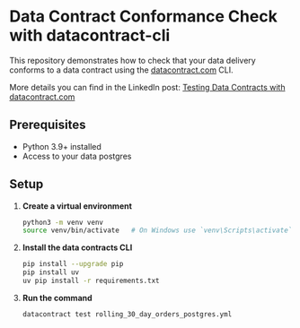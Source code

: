 # Data Contract Conformance Check with datacontract-cli

This repository demonstrates how to check that your data delivery conforms to a data contract using the [datacontract.com](https://datacontract.com) CLI.

More details you can find in the LinkedIn post: [Testing Data Contracts with datacontract.com](https://www.linkedin.com/feed/update/urn:li:activity:7375296445676945408/)

## Prerequisites

- Python 3.9+ installed
- Access to your data postgres 

## Setup

1. **Create a virtual environment**  
   ```bash
   python3 -m venv venv
   source venv/bin/activate   # On Windows use `venv\Scripts\activate`
   ```


2. **Install the data contracts CLI**
    ```bash
    pip install --upgrade pip
    pip install uv
    uv pip install -r requirements.txt
    ```

3. **Run the command**
    ```bash
    datacontract test rolling_30_day_orders_postgres.yml
    ```